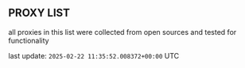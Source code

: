 ## PROXY LIST

all proxies in this list were collected from open sources and tested for functionality

last update: `2025-02-22 11:35:52.008372+00:00` UTC